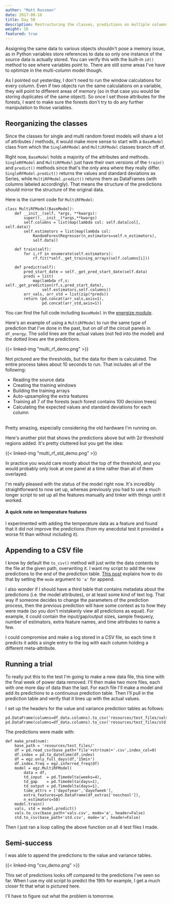 ```yaml
---
author: "Matt Rossman"
date: 2017-08-16
title: Day 50
description: Restructuring the classes, predictions on multiple columns, outputting a CSV file, trial run
weight: 10
featured: true
---
```


Assigning the same data to various objects shouldn't pose a memory issue, as in Python variables store references to data so only one instance of the source data is actually stored. You can verify this with the built-in `id()` method to see where variables point to. There are still some areas I've have to optimize in the multi-column model though.

As I pointed out yesterday, I don't need to run the window calculations for every column. Even if two objects run the same calculations on a variable, they will point to different areas of memory (so in that case you would be storing duplicates of the same object). So once I set those attributes for the forests, I want to make sure the forests don't try to do any further manipulation to those variables.

## Reorganizing the classes
Since the classes for single and multi random forest models will share a lot of attributes / methods, it would make more sense to start with a `BaseModel` class from which the `SingleRFModel` and `MultiRFModel` classes branch off of.

Right now, `BaseModel` holds a majority of the attributes and methods. `SingleRFModel` and `MultiRFModel` just have their own versions of the `train()` and `predict()` methods since that's the only area where they really differ. `SingleRFModel.predict()` returns the values and standard deviations as Series, while `MultiRFModel.predict()` returns them as DataFrames (with columns labeled accordingly). That means the structure of the predictions should mirror the structure of the original data.

Here is the current code for `MultiRFModel`:

	class MultiRFModel(BaseModel):
	    def __init__(self, *args, **kwargs):
			super().__init__(*args,**kwargs)
			self.columns = list(map(lambda col: self.data[col], self.data))
			self.estimators = list(map(lambda col:
			    RandomForestRegressor(n_estimators=self.n_estimators),
			    self.data))
		    
	    def train(self):
			for i,rf in enumerate(self.estimators):
			    rf.fit(*self._get_training_arrays(self.columns[i]))
		    
	    def predict(self):
			pred_start_date = self._get_pred_start_date(self.data)
			preds = list(
				map(lambda rf,s: self._get_prediction(rf,s,pred_start_date),
				    self.estimators,self.columns))
			arr_vals, arr_std = list(zip(*preds))
			return (pd.concat(arr_vals,axis=1),
					pd.concat(arr_std,axis=1))

You can find the full code including `BaseModel` in the [energize module](https://github.com/mattrossman/andover-energy-analysis/blob/master/energize.py).

Here's an example of using a `MultiRFModel` to run the same type of prediction that I've done in the past, but on *all* of the circuit panels in `df_energy`. The solid lines are the actual values (not fed into the model) and the dotted lines are the predictions.

{{< linked-img "multi_rf_demo.png" >}}

Not pictured are the thresholds, but the data for them is calculated. The entire process takes about 10 seconds to run. That includes all of the following:

* Reading the source data
* Creating the training windows
* Building the training arrays
* Auto-upsampling the extra features
* Training all 7 of the forests (each forest contains 100 decision trees)
* Calculating the expected values and standard deviations for each column

<br>
Pretty amazing, especially considering the old hardware I'm running on.

Here's another plot that shows the predictions above but with $2\sigma$ threshold regions added. It's pretty cluttered but you get the idea:

{{< linked-img "multi_rf_std_demo.png" >}}

In practice you would care mostly about the top of the threshold, and you would probably only look at one panel at a time rather than all of them overlayed.

I'm really pleased with the status of the model right now. It's incredibly straightforward to now set up, whereas previously you had to use a much longer script to set up all the features manually and tinker with things until it worked.

#### A quick note on temperature features
I experimented with adding the temperature data as a feature and found that it did not improve the predictions (from my anecdotal test it provided a worse fit than without including it).

## Appending to a CSV file
I know by default the `to_csv()` method will just write the data contents to the file at the given path, overwriting it. I want my script to add the new predictions to the end of the prediction table. [This post](https://stackoverflow.com/a/17975690/8371763) explains how to do that by setting the `mode` argument to `'a'` for append.


I also wonder if I should have a third table that contains metadata about the predictions (i.e. the model attributes), or at least some kind of text log. That way if someone decides to change the parameters of the prediction process, then the previous prediction will have some context as to how they were made (so you don't mistakenly view all predictions as equal). For example, it could contain the input/gap/output sizes, sample frequecy, number of estimators, extra feature names, and time attributes to name a few.

I could compromise and make a log stored in a CSV file, so each time it predicts it adds a single entry to the log with each column holding a different meta-attribute.



## Running a trial
To really put this to the test I'm going to make a new data file, this time with the final week of power data removed. I'll then make two more files, each with one more day of data than the last. For each file I'll make a model and add its predictions to a continuous prediction table. Then I'll pull in the prediction table and verify that it lines up with the actual values.

I set up the headers for the value and variance prediction tables as follows:

	pd.DataFrame(columns=df_data.columns).to_csv('resources/test_files/vals.csv')
	pd.DataFrame(columns=df_data.columns).to_csv('resources/test_files/std.csv')

The predictions were made with:

	def make_pred(num):
	    base_path = 'resources/test_files/'
	    df = pd.read_csv(base_path+'file'+str(num)+'.csv',index_col=0)
	    df.index = pd.to_datetime(df.index)
	    df = egz.only_full_days(df,'15min')
	    df.index.freq = egz.inferred_freq(df)
	    model = egz.MultiRFModel(
		    data = df,
		    td_input  = pd.Timedelta(weeks=4),
		    td_gap    = pd.Timedelta(days=1),
		    td_output = pd.Timedelta(days=1),
		    time_attrs = ['dayofyear','dayofweek'],
		    extra_features=pd.DataFrame(df_extras['noschool']),
		    n_estimators=50)
	    model.train()
	    vals, std = model.predict()
	    vals.to_csv(base_path+'vals.csv', mode='a', header=False)
	    std.to_csv(base_path+'std.csv', mode='a', header=False)

Then I just ran a loop calling the above function on all 4 test files I made.

## Semi-success
I was able to append the predictions to the value and variance tables.

{{< linked-img "csv_demo.png" >}}

This set of predictions looks off compared to the predictions I've seen so far. When I use my old script to predict the 19th for example, I get a much closer fit that what is pictured here.

I'll have to figure out what the problem is tomorrow.
